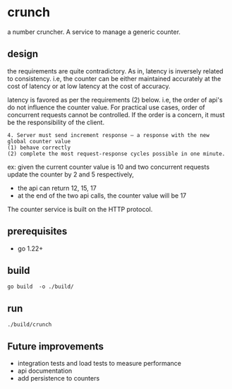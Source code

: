 # crunch

a number cruncher. A service to manage a generic counter.


## design
the requirements are quite contradictory. As in, latency is inversely related to consistency. i.e, the counter can be either maintained accurately at the cost of latency or at low latency at the cost of accuracy.

latency is favored as per the requirements (2) below.
i.e, the order of api's do not influence the counter value. For practical use cases, order of concurrent requests cannot be controlled. If the order is a concern, it must be the responsibility of the client. 

```
4. Server must send increment response – a response with the new global counter value
(1) behave correctly 
(2) complete the most request-response cycles possible in one minute.

```

ex: given the current counter value is 10 and two concurrent requests update the counter by 2 and 5 respectively,
- the api can return 12, 15, 17
- at the end of the two api calls, the counter value will be 17

The counter service is built on the HTTP protocol.

## prerequisites
- go 1.22+

## build
```
go build  -o ./build/
```

## run
```
./build/crunch
```

## Future improvements
- integration tests and load tests to measure performance
- api documentation
- add persistence to counters